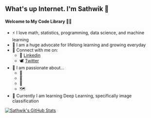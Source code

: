## What's up Internet. I'm Sathwik 👋
#### Welcome to My Code Library 👨‍💻 
- ⚡ I love math, statistics, programming, data science, and machine learning
- 🌱 I am a huge advocate for lifelong learning and growing everyday 
- 🤝 Connect with me on: 
  - 🏢  [Linkedin](https://www.linkedin.com/in/sathwik-kesappragada/)
  - 🕊️ [Twitter](https://twitter.com/fratwik)
- 🥰 I am passionate about...
  - 🏀
  - 🎥
  - 🏏
  - 🗺️
- 📝 Currently I am learning Deep Learning, specifically image classification  



[![Sathwik's GitHub Stats](https://github-readme-stats.vercel.app/api?username=sathwikkes&count_private=true&show_icons=true&theme=radical&hide_rank=false)](https://github.com/sathwikkes/github-readme-stats)
